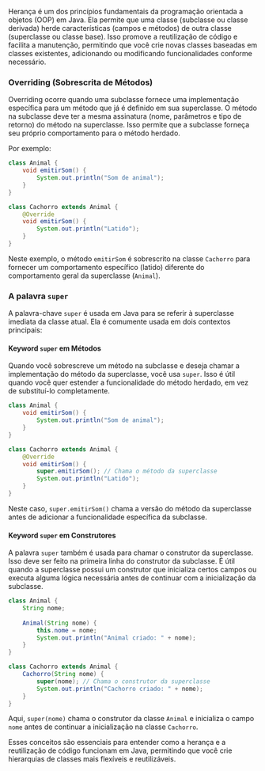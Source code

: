 Herança é um dos princípios fundamentais da programação orientada a objetos (OOP) em Java. Ela permite que uma classe (subclasse ou classe derivada) herde características (campos e métodos) de outra classe (superclasse ou classe base). Isso promove a reutilização de código e facilita a manutenção, permitindo que você crie novas classes baseadas em classes existentes, adicionando ou modificando funcionalidades conforme necessário.
### Overriding (Sobrescrita de Métodos)

Overriding ocorre quando uma subclasse fornece uma implementação específica para um método que já é definido em sua superclasse. O método na subclasse deve ter a mesma assinatura (nome, parâmetros e tipo de retorno) do método na superclasse. Isso permite que a subclasse forneça seu próprio comportamento para o método herdado.

Por exemplo:
```java
class Animal {
	void emitirSom() {
		System.out.println("Som de animal");     
	}
}  

class Cachorro extends Animal {
	@Override 
	void emitirSom() {
		System.out.println("Latido");     
	}
}
```

Neste exemplo, o método `emitirSom` é sobrescrito na classe `Cachorro` para fornecer um comportamento específico (latido) diferente do comportamento geral da superclasse (`Animal`).
### A palavra `super`

A palavra-chave `super` é usada em Java para se referir à superclasse imediata da classe atual. Ela é comumente usada em dois contextos principais:
#### Keyword `super` em Métodos

Quando você sobrescreve um método na subclasse e deseja chamar a implementação do método da superclasse, você usa `super`. Isso é útil quando você quer estender a funcionalidade do método herdado, em vez de substituí-lo completamente.
``` java
class Animal {
	void emitirSom() {
		System.out.println("Som de animal");
	}
}

class Cachorro extends Animal {
	@Override     
	void emitirSom() {
		super.emitirSom(); // Chama o método da superclasse 
		System.out.println("Latido");     
	}
}
```

Neste caso, `super.emitirSom()` chama a versão do método da superclasse antes de adicionar a funcionalidade específica da subclasse.

#### Keyword `super` em Construtores

A palavra `super` também é usada para chamar o construtor da superclasse. Isso deve ser feito na primeira linha do construtor da subclasse. É útil quando a superclasse possui um construtor que inicializa certos campos ou executa alguma lógica necessária antes de continuar com a inicialização da subclasse.

```java
class Animal { 
	String nome;     
	
	Animal(String nome) {  
		this.nome = nome;     
		System.out.println("Animal criado: " + nome); 
	}
}  

class Cachorro extends Animal {  
	Cachorro(String nome) { 
		super(nome); // Chama o construtor da superclasse    
		System.out.println("Cachorro criado: " + nome);    
	} 
}
```
Aqui, `super(nome)` chama o construtor da classe `Animal` e inicializa o campo `nome` antes de continuar a inicialização na classe `Cachorro`.

Esses conceitos são essenciais para entender como a herança e a reutilização de código funcionam em Java, permitindo que você crie hierarquias de classes mais flexíveis e reutilizáveis.
